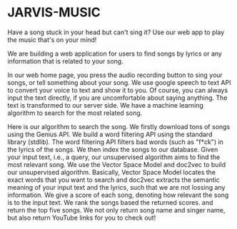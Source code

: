 # JARVIS-MUSIC

Have a song stuck in your head but can't sing it? Use our web app to play the music that's on your mind!

We are building a web application for users to find songs by lyrics or any information that is related to your song.

In our web home page, you press the audio recording button to sing your songs, or tell something about your song.
We use google speech to text API to convert your voice to text and show it to you.
Of course, you can always input the text directly, if you are uncomfortable about saying anything.
The text is transformed to our server side. We have a machine learning algorithm to search for the most related song.

Here is our algorithm to search the song. We firstly download tons of songs using the Genius API. We build a word filtering API using the standard library (stdlib). The word filtering API filters bad words (such as "f*ck") in the lyrics of the songs. We then index the songs to our database. Given your input text, i.e., a query, our unsupervised algorithm aims to find the most relevant song. We use the Vector Space Model and doc2vec to build our unsupervised algorithm.
Basically, Vector Space Model locates the exact words that you want to search and doc2vec extracts the semantic meaning of your input text and the lyrics, such that we are not lossing any information. We give a score of each song, denoting how relevant the song is to the input text. We rank the songs based the returned scores. and return the top five songs. We not only return song name and singer name, but also return YouTube links for you to check out!

